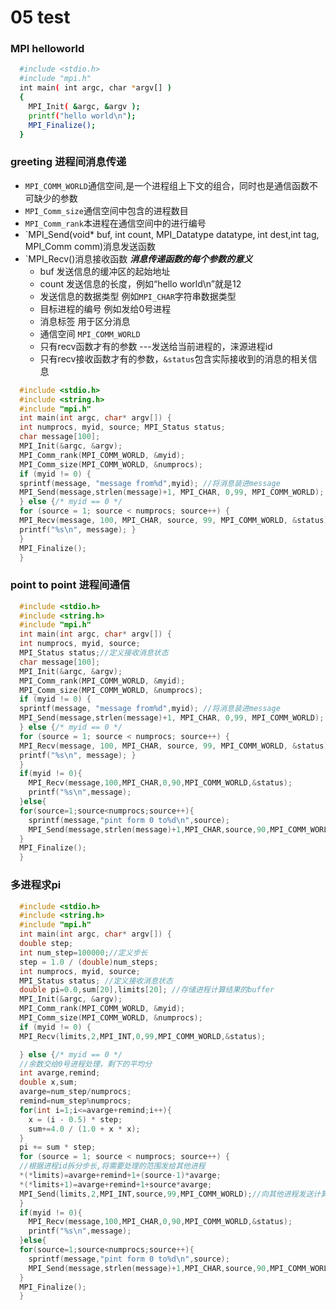 # 05 test

### MPI helloworld
```bash
  #include <stdio.h>
  #include "mpi.h"
  int main( int argc, char *argv[] )
  {
    MPI_Init( &argc, &argv );
    printf("hello world\n");
    MPI_Finalize();
  }
```

### greeting 进程间消息传递
+ `MPI_COMM_WORLD`通信空间,是一个进程组上下文的组合，同时也是通信函数不可缺少的参数
+ `MPI_Comm_size`通信空间中包含的进程数目
+ `MPI_Comm_rank`本进程在通信空间中的进行编号
+ `MPI_Send(void* buf, int count, MPI_Datatype datatype, int dest,int tag, MPI_Comm comm)消息发送函数
+ `MPI_Recv()消息接收函数
  ***消息传递函数的每个参数的意义***
  + buf 发送信息的缓冲区的起始地址
  + count 发送信息的长度，例如“hello world\n”就是12
  + 发送信息的数据类型 例如`MPI_CHAR`字符串数据类型
  + 目标进程的编号 例如发给0号进程
  + 消息标签 用于区分消息
  + 通信空间 `MPI_COMM_WORLD`
  + 只有recv函数才有的参数 ---发送给当前进程的，涞源进程id
  + 只有recv接收函数才有的参数，`&status`包含实际接收到的消息的相关信息

```c
  #include <stdio.h>
  #include <string.h>
  #include "mpi.h"
  int main(int argc, char* argv[]) {
  int numprocs, myid, source; MPI_Status status;
  char message[100];
  MPI_Init(&argc, &argv); 
  MPI_Comm_rank(MPI_COMM_WORLD, &myid); 
  MPI_Comm_size(MPI_COMM_WORLD, &numprocs);
  if (myid != 0) {
  sprintf(message, "message from%d",myid); //将消息装进message
  MPI_Send(message,strlen(message)+1, MPI_CHAR, 0,99, MPI_COMM_WORLD);
  } else {/* myid == 0 */
  for (source = 1; source < numprocs; source++) {
  MPI_Recv(message, 100, MPI_CHAR, source, 99, MPI_COMM_WORLD, &status);
  printf("%s\n", message); }
  }
  MPI_Finalize();
  }
``` 

### point to point 进程间通信

```c
  #include <stdio.h>
  #include <string.h>
  #include "mpi.h"
  int main(int argc, char* argv[]) {
  int numprocs, myid, source; 
  MPI_Status status;//定义接收消息状态
  char message[100];
  MPI_Init(&argc, &argv); 
  MPI_Comm_rank(MPI_COMM_WORLD, &myid); 
  MPI_Comm_size(MPI_COMM_WORLD, &numprocs);
  if (myid != 0) {
  sprintf(message, "message from%d",myid); //将消息装进message
  MPI_Send(message,strlen(message)+1, MPI_CHAR, 0,99, MPI_COMM_WORLD);
  } else {/* myid == 0 */
  for (source = 1; source < numprocs; source++) {
  MPI_Recv(message, 100, MPI_CHAR, source, 99, MPI_COMM_WORLD, &status);
  printf("%s\n", message); }
  }
  if(myid != 0){
    MPI_Recv(message,100,MPI_CHAR,0,90,MPI_COMM_WORLD,&status);
    printf("%s\n",message);
  }else{
  for(source=1;source<numprocs;source++){
    sprintf(message,"pint form 0 to%d\n",source);
    MPI_Send(message,strlen(message)+1,MPI_CHAR,source,90,MPI_COMM_WORLD);}
  }
  MPI_Finalize();
  }
```


### 多进程求pi

```c
  #include <stdio.h>
  #include <string.h>
  #include "mpi.h"
  int main(int argc, char* argv[]) {
  double step;
  int num_step=100000;//定义步长
  step = 1.0 / (double)num_steps; 
  int numprocs, myid, source; 
  MPI_Status status; //定义接收消息状态
  double pi=0.0,sum[20],limits[20]; //存储进程计算结果的buffer          
  MPI_Init(&argc, &argv); 
  MPI_Comm_rank(MPI_COMM_WORLD, &myid); 
  MPI_Comm_size(MPI_COMM_WORLD, &numprocs);
  if (myid != 0) {
  MPI_Recv(limits,2,MPI_INT,0,99,MPI_COMM_WORLD,&status);

  } else {/* myid == 0 */
  //余数交给0号进程处理，剩下的平均分
  int avarge,remind;
  double x,sum;
  avarge=num_step/numprocs;
  remind=num_step%numprocs;
  for(int i=1;i<=avarge+remind;i++){
    x = (i - 0.5) * step; 
    sum+=4.0 / (1.0 + x * x);
  }
  pi += sum * step;
  for (source = 1; source < numprocs; source++) {
  //根据进程id拆分步长,将需要处理的范围发给其他进程
  *(*limits)=avarge+remind+1+(source-1)*avarge;
  *(*limits+1)=avarge+remind+1+source*avarge;
  MPI_Send(limits,2,MPI_INT,source,99,MPI_COMM_WORLD);//向其他进程发送计算的范围
  }
  if(myid != 0){
    MPI_Recv(message,100,MPI_CHAR,0,90,MPI_COMM_WORLD,&status);
    printf("%s\n",message);
  }else{
  for(source=1;source<numprocs;source++){
    sprintf(message,"pint form 0 to%d\n",source);
    MPI_Send(message,strlen(message)+1,MPI_CHAR,source,90,MPI_COMM_WORLD);}
  }
  MPI_Finalize();
  }
```





